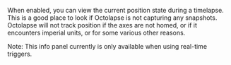 When enabled, you can view the current position state during a timelapse.  This is a good place to look if Octolapse is not capturing any snapshots.  Octolapse will not track position if the axes are not homed, or if it encounters imperial units, or for some various other reasons.

Note:  This info panel currently is only available when using real-time triggers.
